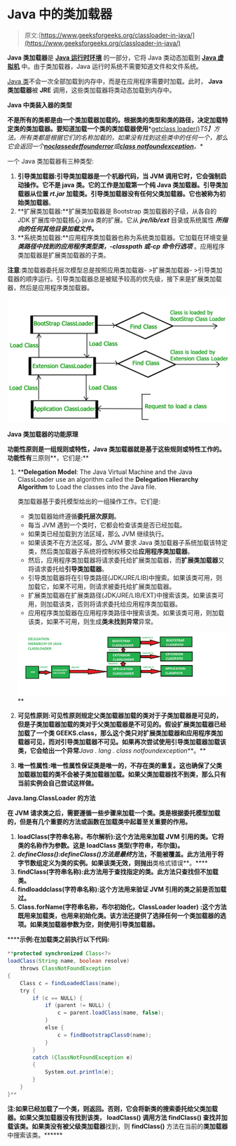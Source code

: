 # Java 中的类加载器

> 原文:[https://www.geeksforgeeks.org/classloader-in-java/](https://www.geeksforgeeks.org/classloader-in-java/)

**Java 类加载器**是 [**Java 运行时环境**](https://www.geeksforgeeks.org/differences-jdk-jre-jvm/) 的一部分，它将 Java 类动态加载到 [**Java 虚拟机**](https://www.geeksforgeeks.org/jvm-works-jvm-architecture/) 中。由于类加载器，Java 运行时系统不需要知道文件和文件系统。

[Java 类](https://www.geeksforgeeks.org/classes-objects-java/)不会一次全部加载到内存中，而是在应用程序需要时加载。此时， **Java 类加载器**被 **JRE** 调用，这些类加载器将类动态加载到内存中。

**Java 中类装入器的类型**

 **不是所有的类都是由一个类加载器加载的。根据类的类型和类的路径，决定加载特定类的类加载器。要知道加载一个类的类加载器使用***[getclass loader()](https://www.geeksforgeeks.org/java-lang-class-class-java-set-1/)*T5】方法。所有类都是根据它们的名称加载的，如果没有找到这些类中的任何一个，那么它会返回一个[**noclassedeffounderror**](https://www.geeksforgeeks.org/classnotfoundexception-vs-noclassdeffounderror-java/)或[**class notfoundexception**](https://www.geeksforgeeks.org/classnotfoundexception-vs-noclassdeffounderror-java/)。**

一个 Java 类加载器有三种类型:

1.  **引导类加载器:**引导类加载器是一个机器代码，当 JVM 调用它时，它会强制启动操作。它不是 java 类。它的工作是加载第一个纯 Java 类加载器。引导类加载器从位置 ***rt.jar*** 加载类。引导类加载器没有任何父类加载器。它也被称为**初始类加载器**。
2.  **扩展类加载器:**扩展类加载器是 Bootstrap 类加载器的子级，从各自的 JDK 扩展库中加载核心 java 类的扩展。它从 ***jre/lib/ext*** 目录或系统属性 ***所指向的任何其他目录加载文件。***
3.  **系统类加载器:**应用程序类加载器也称为系统类加载器。它加载在环境变量 ***类路径中找到的应用程序类型类，-classpath 或-cp 命令行选项*** 。应用程序类加载器是扩展类加载器的子类。

**注意**:类加载器委托层次模型总是按照应用类加载器- >扩展类加载器- >引导类加载器的顺序运行。引导类加载器总是被赋予较高的优先级，接下来是扩展类加载器，然后是应用程序类加载器。

[![](img/62c4a216a3ce01f0671d9ba2801c0e58.png)](https://media.geeksforgeeks.org/wp-content/uploads/jvmclassloader.jpg)

**Java 类加载器的功能原理**

**功能性原则是一组规则或特性，Java 类加载器就是基于这些规则或特性工作的。功能性有**三原则**，它们是:**

1.  ****Delegation Model**: The Java Virtual Machine and the Java ClassLoader use an algorithm called the **Delegation Hierarchy Algorithm** to Load the classes into the Java file.

    类加载器基于委托模型给出的一组操作工作。它们是:

    *   类加载器始终遵循**委托层次原则**。
    *   每当 JVM 遇到一个类时，它都会检查该类是否已经加载。
    *   如果类已经加载到方法区域，那么 JVM 继续执行。
    *   如果该类不在方法区域，那么 JVM 要求 Java 类加载器子系统加载该特定类，然后类加载器子系统将控制权移交给**应用程序类加载器**。
    *   然后，应用程序类加载器将请求委托给扩展类加载器，而**扩展类加载器**又将请求委托给**引导类加载器**。
    *   引导类加载器将在引导类路径(JDK/JRE/LIB)中搜索。如果该类可用，则加载它，如果不可用，则请求被委托给扩展类加载器。
    *   扩展类加载器在扩展类路径(JDK/JRE/LIB/EXT)中搜索该类。如果该类可用，则加载该类，否则将请求委托给应用程序类加载器。
    *   应用程序类加载器在应用程序类路径中搜索该类。如果该类可用，则加载该类，如果不可用，则生成**类未找到异常**异常。

    [![](img/db497b54896ad838fe2e7d334b2ddb1c.png)](https://media.geeksforgeeks.org/wp-content/uploads/20190417144207/java_classloader.png)** 
2.  ****可见性原则**:**可见性原则**规定父类加载器加载的类对于子类加载器是可见的，但是子类加载器加载的类对于父类加载器是不可见的。假设扩展类加载器已经加载了一个类 GEEKS.class，那么这个类只对扩展类加载器和应用程序类加载器可见，而对引导类加载器不可见。如果再次尝试使用引导类加载器加载该类，它会给出一个异常***Java . lang . class notfoundexception***。**
3.  ****唯一性属性**:**唯一性属性**保证类是唯一的，不存在类的重复。这也确保了父类加载器加载的类不会被子类加载器加载。如果父类加载器找不到类，那么只有当前实例会自己尝试这样做。**

****Java.lang.ClassLoader 的方法****

****在 JVM 请求类之后，需要遵循一些步骤来加载一个类。类是根据委托模型加载的，但是有几个重要的方法或函数在加载类中起着至关重要的作用。****

1.  ******loadClass(字符串名称，布尔解析)**:这个方法用来加载 JVM 引用的类。它将类的名称作为参数。这是 loadClass 类型(字符串，布尔值)。****
2.  ******defineClass()**:defineClass()方法是*最终*方法，不能被覆盖。此方法用于将字节数组定义为类的实例。如果该类无效，则抛出**类格式错误**。****
3.  ******findClass(字符串名称)**:此方法用于查找指定的类。此方法只查找但不加载类。****
4.  ******findloaddclass(字符串名称)**:这个方法用来验证 JVM 引用的类之前是否加载过。****
5.  ******Class.forName(字符串名称，布尔初始化，ClassLoader loader)** :这个方法既用来加载类，也用来初始化类。该方法还提供了选择任何一个类加载器的选项。如果类加载器参数为空，则使用引导类加载器。****

******示例:**在加载类之前执行以下代码:****

```java
**protected synchronized Class<?>
loadClass(String name, boolean resolve)
    throws ClassNotFoundException
{
    Class c = findLoadedClass(name);
    try {
        if (c == NULL) {
            if (parent != NULL) {
                c = parent.loadClass(name, false);
            }
            else {
                c = findBootstrapClass0(name);
            }
        }
        catch (ClassNotFoundException e)
        {
            System.out.println(e);
        }
    }
}**
```

******注**:如果已经加载了一个类，则返回。否则，它会将新类的搜索委托给父类加载器。如果父类加载器没有找到该类， **loadClass()** 调用方法 **findClass()** 查找并加载该类。如果类没有被父级**类加载器**找到，则 **findClass()** 方法在当前的**类加载器**中搜索该类。******